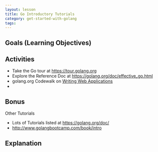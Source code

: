 ```yaml
---
layout: lesson
title: Go Introductory Tutorials
category: get-started-with-golang
tags:
---
```


## Goals (Learning Objectives)

## Activities

* Take the Go tour at https://tour.golang.org
* Explore the Reference Doc at https://golang.org/doc/effective_go.html
* golang.org Codewalk on [Writing Web Applications](https://golang.org/doc/articles/wiki/)
* 

## Bonus

Other Tutorials

* Lots of Tutorials listed at https://golang.org/doc/
* http://www.golangbootcamp.com/book/intro

## Explanation
